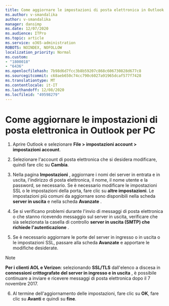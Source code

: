 ```yaml
---
title: Come aggiornare le impostazioni di posta elettronica in Outlook per PC
ms.author: v-smandalika
author: v-smandalika
manager: dansimp
ms.date: 12/07/2020
ms.audience: ITPro
ms.topic: article
ms.service: o365-administration
ROBOTS: NOINDEX, NOFOLLOW
localization_priority: Normal
ms.custom:
- "1800018"
- "6436"
ms.openlocfilehash: 7b98d6d7fcc3b8b59207c868c606730828d677c8
ms.sourcegitcommit: c68aeb650c74cc790c6027a91965dcaf577f7428
ms.translationtype: MT
ms.contentlocale: it-IT
ms.lasthandoff: 12/08/2020
ms.locfileid: "49598279"
---
```

# <a name="how-to-update-email-settings-in-outlook-for-pc"></a>Come aggiornare le impostazioni di posta elettronica in Outlook per PC

1. Aprire Outlook e selezionare **File > impostazioni account > impostazioni account**.

2. Selezionare l'account di posta elettronica che si desidera modificare, quindi fare clic su **Cambia**. 

3. Nella pagina **Impostazioni** , aggiornare i nomi dei server in entrata e in uscita, l'indirizzo di posta elettronica, il nome, il nome utente e la password, se necessario. Se è necessario modificare le impostazioni SSL o le impostazioni della porta, fare clic su **altre impostazioni**. Le impostazioni più comuni da aggiornare sono disponibili nella scheda **server in uscita** e nella scheda **Avanzate** .

4. Se si verificano problemi durante l'invio di messaggi di posta elettronica o che stanno ricevendo messaggio sul server in uscita, verificare che sia selezionata la casella di controllo **server in uscita (SMTP) che richiede l'autenticazione** .

5. Se è necessario aggiornare le porte del server in ingresso o in uscita o le impostazioni SSL, passare alla scheda **Avanzate** e apportare le modifiche desiderate.

> [!NOTE]
> **Per i clienti AOL e Verizon**: selezionando **SSL/TLS** dall'elenco a discesa in **connessioni crittografate del server in ingresso e in uscita** , è possibile continuare a inviare e ricevere messaggi di posta elettronica dopo il 7 novembre 2017.

6. Al termine dell'aggiornamento delle impostazioni, fare clic su **OK**, fare clic su **Avanti** e quindi su **fine**.


